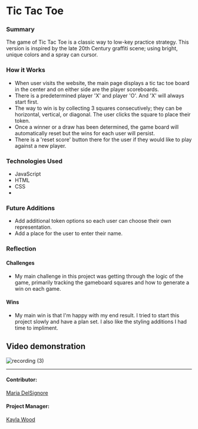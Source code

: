 # Tic Tac Toe

### Summary
The game of Tic Tac Toe is a classic way to low-key practice strategy.  This version is inspired by the late 20th Century graffiti scene; using 
bright, unique colors and a spray can cursor.


### How it Works
- When user visits the website, the main page displays a tic tac toe board in the center and on either side are the player scoreboards.  
- There is a predetermined player 'X' and player 'O'.  And 'X' will always start first.
- The way to win is by collecting 3 squares consecutively; they can be horizontal, vertical, or diagonal.  The user clicks the square to place their token.
- Once a winner or a draw has been determined, the game board will automatically reset but the wins for each user will persist.
- There is a 'reset score' button there for the user if they would like to play against a new player.

### Technologies Used
- JavaScript
- HTML
- CSS
- 
### Future Additions
- Add additional token options so each user can choose their own representation.
- Add a place for the user to enter their name.

### Reflection
#### Challenges
- My main challenge in this project was getting through the logic of the game, primarily tracking the gameboard squares and how to generate a win on each game.
#### Wins
- My main win is that I'm happy with my end result.  I tried to start this project slowly and have a plan set.  I also like the styling additions I had time to impliment.  

## Video demonstration
![recording (3)](https://user-images.githubusercontent.com/76507607/122145098-d64bf480-ce11-11eb-96be-763b9ad40d76.gif)
******************************
#### Contributor:
[Maria DelSignore](https://github.com/madhaus4)

#### Project Manager:
[Kayla Wood](https://github.com/kaylaewood)

